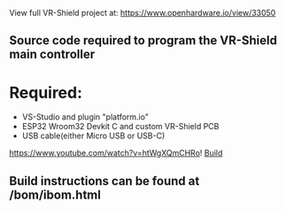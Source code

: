 View full VR-Shield project at:
https://www.openhardware.io/view/33050

## Source code required to program the VR-Shield main controller



# Required:

* VS-Studio and plugin "platform.io"
* ESP32 Wroom32 Devkit C and custom VR-Shield PCB
* USB cable(either Micro USB or USB-C)

https://www.youtube.com/watch?v=htWgXQmCHRo!
[Build](https://github.com/MWehning/VR-Shield-v02/assets/108173844/b7629352-37cd-418a-af57-1a2e795a42d6)



## Build instructions can be found at /bom/ibom.html



